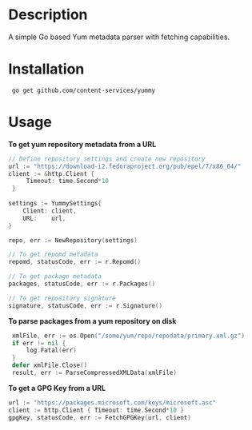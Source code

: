 
# Description
A simple Go based Yum metadata parser with fetching capabilities.

# Installation

```shell  
 go get github.com/content-services/yummy  
```  

# Usage

**To get yum repository metadata from  a URL**
```go   
// Define repository settings and create new repository 
url := "https://download-i2.fedoraproject.org/pub/epel/7/x86_64/"
client := &http.Client { 
     Timeout: time.Second*10 
 }
 
settings := YummySettings{
    Client: client,
    URL:    url,
}

repo, err := NewRepository(settings)

// To get repomd metadata
repomd, statusCode, err := r.Repomd()

// To get package metadata
packages, statusCode, err := r.Packages()

// To get repository signature
signature, statusCode, err := r.Signature()
```  

**To parse packages from a yum repository on disk**

```go  
 xmlFile, err := os.Open("/some/yum/repo/repodata/primary.xml.gz") 
 if err != nil { 
	 log.Fatal(err) 
 } 
 defer xmlFile.Close() 
 result, err := ParseCompressedXMLData(xmlFile)  
```

**To get a GPG Key from a URL**
```go
url := "https://packages.microsoft.com/keys/microsoft.asc"
client := http.Client { Timeout: time.Second*10 }   
gpgKey, statusCode, err := FetchGPGKey(url, client)
```
